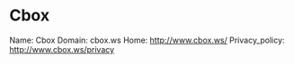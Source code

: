 
# Cbox

Name: Cbox
Domain: cbox.ws
Home: http://www.cbox.ws/
Privacy_policy: http://www.cbox.ws/privacy

